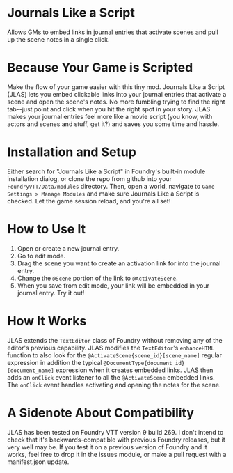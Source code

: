 # Journals Like a Script
Allows GMs to embed links in journal entries that activate scenes and pull up the scene notes in a single click.

# Because Your Game is Scripted
Make the flow of your game easier with this tiny mod. Journals Like a Script (JLAS) lets you embed clickable links into your journal entries that activate a scene and open the scene's notes. No more fumbling trying to find the right tab--just point and click when you hit the right spot in your story. JLAS makes your journal entries feel more like a movie script (you know, with actors and scenes and stuff, get it?) and saves you some time and hassle.

# Installation and Setup
Either search for "Journals Like a Script" in Foundry's built-in module installation dialog, or clone the repo from github into your `FoundryVTT/Data/modules` directory. Then, open a world, navigate to `Game Settings > Manage Modules` and make sure Journals Like a Script is checked. Let the game session reload, and you're all set!

# How to Use It
1. Open or create a new journal entry.
2. Go to edit mode.
3. Drag the scene you want to create an activation link for into the journal entry.
4. Change the `@Scene` portion of the link to `@ActivateScene`.
5. When you save from edit mode, your link will be embedded in your journal entry. Try it out!

# How It Works
JLAS extends the `TextEditor` class of Foundry without removing any of the editor's previous capability. JLAS modifies the `TextEditor`'s `enhanceHTML` function to also look for the `@ActivateScene{scene_id}[scene_name]` regular expression in addition the typical `@DocumentType{document_id}[document_name]` expression when it creates embedded links. JLAS then adds an `onClick` event listener to all the `@ActivateScene` embedded links. The `onClick` event handles activating and opening the notes for the scene.

# A Sidenote About Compatibility
JLAS has been tested on Foundry VTT version 9 build 269. I don't intend to check that it's backwards-compatible with previous Foundry releases, but it very well may be. If you test it on a previous version of Foundry and it works, feel free to drop it in the issues module, or make a pull request with a manifest.json update.
